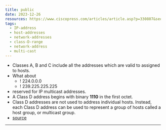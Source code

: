 ```yaml
---
title: public
date: 2023-12-26
resources: https://www.ciscopress.com/articles/article.asp?p=330807&seqNum=2
tags:
  - IP-address
  - host-addresses
  - network-addresses
  - class-D-range
  - network-address
  - multi-cast
---
```


- Classes A, B and C include all the addresses which are valid to assigned to hosts.
- What about 
	- ! 224.0.0.0
	- ! 239.225.225.225
- reserved for IP multicast addresses.
- A Class D address begins with binary **1110** in the first octet.
- Class D addresses are not used to address individual hosts. Instead, each Class D address can be used to represent a group of hosts called a host group, or multicast group.
- [source](https://www.ciscopress.com/articles/article.asp?p=330807&seqNum=2#:~:text=Class%20D%20addresses%20are%20not%20used%20to%20address%20individual%20hosts.%20Instead%2C%20each%20Class%20D%20address%20can%20be%20used%20to%20represent%20a%20group%20of%20hosts%20called%20a%20host%20group%2C%20or%20multicast%20group.)

---